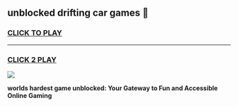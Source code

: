 
## unblocked drifting car games 👋
<h3>
<a href="https://premium.freeplayer.one?title=unblocked_drifting_car_games&ref=13F">CLICK TO PLAY</a></h3>
<hr>

<h3>
<a href="https://premium.freeplayer.one?title=unblocked_drifting_car_games&ref=13F">CLICK 2 PLAY</a>
  
</h3>

<a href="https://premium.freeplayer.one?title=unblocked_drifting_car_games&ref=12F/"><img src="https://clearcache.store/games.png"></a>


**worlds hardest game unblocked: Your Gateway to Fun and Accessible Online Gaming**
